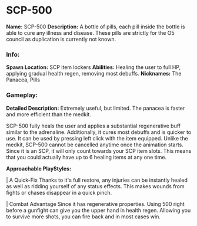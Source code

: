 # SCP-500

**Name:** SCP-500
**Description:** A bottle of pills, each pill inside the bottle is able to cure any illness and disease. These pills are strictly for the O5 council as duplication is currently not known.

### Info:

**Spawn Location:** SCP item lockers
**Abilities:** Healing the user to full HP, applying gradual health regen, removing most debuffs.
**Nicknames:** The Panacea, Pills

### Gameplay:

**Detailed Description:**
Extremely useful, but limited. The panacea is faster and more efficient than the medkit.

SCP-500 fully heals the user and applies a substantial regenerative buff similar to the adrenaline. Additionally, it cures most debuffs and is quicker to use. It can be used by pressing left click with the item equipped. Unlike the medkit, SCP-500 cannot be cancelled anytime once the animation starts. Since it is an SCP, it will only count towards your SCP item slots. This means that you could actually have up to 6 healing items at any one time.


**Approachable PlayStyles:**

| A Quick-Fix
Thanks to it's full restore, any injuries can be instantly healed as well as ridding yourself of any status effects. This makes wounds from fights or chases disappear in a quick pinch.

| Combat Advantage
Since it has regenerative properties. Using 500 right before a gunfight can give you the upper hand in health regen. Allowing you to survive more shots, you can fire back and in most cases win.